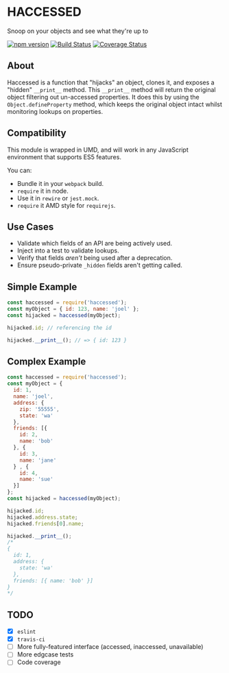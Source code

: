 # HACCESSED

Snoop on your objects and see what they're up to

[![npm version](https://badge.fury.io/js/haccessed.svg)](https://badge.fury.io/js/haccessed)
[![Build Status](https://travis-ci.org/joelgriffith/haccessed.svg?branch=master)](https://travis-ci.org/joelgriffith/haccessed)
[![Coverage Status](https://coveralls.io/repos/github/joelgriffith/haccessed/badge.svg?branch=master)](https://coveralls.io/github/joelgriffith/haccessed?branch=master)

## About

Haccessed is a function that "hijacks" an object, clones it, and exposes a "hidden" `__print__` method. This `__print__` method will return the original object filtering out un-accessed properties. It does this by using the `Object.defineProperty` method, which keeps the original object intact whilst monitoring lookups on properties.

## Compatibility
This module is wrapped in UMD, and will work in any JavaScript environment that supports ES5 features.

You can:

- Bundle it in your `webpack` build.
- `require` it in node.
- Use it in `rewire` or `jest.mock`.
- `require` it AMD style for `requirejs`.

## Use Cases

- Validate which fields of an API are being actively used.
- Inject into a test to validate lookups.
- Verify that fields _aren't_ being used after a deprecation.
- Ensure pseudo-private `_hidden` fields aren't getting called.

## Simple Example

```javascript
const haccessed = require('haccessed');
const myObject = { id: 123, name: 'joel' };
const hijacked = haccessed(myObject);

hijacked.id; // referencing the id

hijacked.__print__(); // => { id: 123 }
```

## Complex Example

```javascript
const haccessed = require('haccessed');
const myObject = {
  id: 1,
  name: 'joel',
  address: {
    zip: '55555',
    state: 'wa'
  },
  friends: [{
    id: 2,
    name: 'bob'
  }, {
    id: 3,
    name: 'jane'
  } , {
    id: 4,
    name: 'sue'
  }]
};
const hijacked = haccessed(myObject);

hijacked.id;
hijacked.address.state;
hijacked.friends[0].name;

hijacked.__print__();
/*
{
  id: 1,
  address: {
    state: 'wa'
  },
  friends: [{ name: 'bob' }]
}
*/
```

## TODO
- [x] `eslint`
- [x] `travis-ci`
- [ ] More fully-featured interface (accessed, inaccessed, unavailable)
- [ ] More edgcase tests
- [ ] Code coverage
